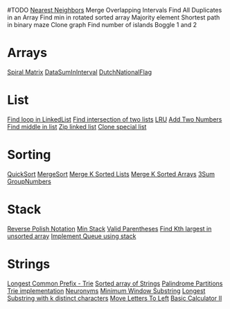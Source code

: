 #TODO
[Nearest Neighbors](https://www.geeksforgeeks.org/closest-pair-of-points-onlogn-implementation/)
Merge Overlapping Intervals
Find All Duplicates in an Array
Find min in rotated sorted array
Majority element
Shortest path in binary maze
Clone graph
Find number of islands
Boggle 1 and 2


# Arrays
[Spiral Matrix](https://github.com/leoriazuddin/ds-and-algo/blob/master/src/main/java/arrays/SpiralMatrix.java)
[DataSumInInterval](https://github.com/leoriazuddin/ds-and-algo/blob/master/src/main/java/arrays/DataSumInInterval.java)
[DutchNationalFlag](https://github.com/leoriazuddin/ds-and-algo/blob/master/src/main/java/arrays/DutchNationalFlag.java)

# List
[Find loop in LinkedList](https://github.com/leoriazuddin/ds-and-algo/blob/master/src/main/java/lists/DetectAndRemoveLoop.java)
[Find intersection of two lists](https://github.com/leoriazuddin/ds-and-algo/blob/master/src/main/java/lists/ListIntersectionNode.java)
[LRU](https://github.com/leoriazuddin/ds-and-algo/blob/master/src/main/java/lists/LRU.java)
[Add Two Numbers](https://github.com/leoriazuddin/ds-and-algo/blob/master/src/main/java/lists/AddTwoNumbers.java)
[Find middle in list](https://github.com/leoriazuddin/ds-and-algo/blob/master/src/main/java/lists/FindTheMiddle.java)
[Zip linked list](https://github.com/leoriazuddin/ds-and-algo/blob/master/src/main/java/lists/Zip.java)
[Clone special list](https://github.com/leoriazuddin/ds-and-algo/blob/master/src/main/java/lists/CloneSpecialList.java)

# Sorting
[QuickSort](https://github.com/leoriazuddin/ds-and-algo/blob/master/src/main/java/sorting/QuickSort.java)
[MergeSort](https://github.com/leoriazuddin/ds-and-algo/blob/master/src/main/java/sorting/MergeSort.java)
[Merge K Sorted Lists](https://github.com/leoriazuddin/ds-and-algo/blob/master/src/main/java/sorting/MergeKSortedLists.java)
[Merge K Sorted Arrays](https://github.com/leoriazuddin/ds-and-algo/blob/master/src/main/java/sorting/MergeKSortedArrays.java)
[3Sum](https://github.com/leoriazuddin/ds-and-algo/blob/master/src/main/java/sorting/ThreeSum.java)
[GroupNumbers](https://github.com/leoriazuddin/ds-and-algo/blob/master/src/main/java/sorting/GroupNumbers.java)

# Stack
[Reverse Polish Notation](https://github.com/leoriazuddin/ds-and-algo/blob/master/src/main/java/stack/ReversePolishNotation.java)
[Min Stack](https://github.com/leoriazuddin/ds-and-algo/blob/master/src/main/java/stack/MinStack.java)
[Valid Parentheses](https://github.com/leoriazuddin/ds-and-algo/blob/master/src/main/java/stack/ValidParentheses.java)
[Find Kth largest in unsorted array](https://github.com/leoriazuddin/ds-and-algo/blob/master/src/main/java/stack/KthLargest.java)
[Implement Queue using stack](https://github.com/leoriazuddin/ds-and-algo/blob/master/src/main/java/stack/QueueStack.java)

# Strings
[Longest Common Prefix - Trie](https://github.com/leoriazuddin/ds-and-algo/blob/master/src/main/java/strings/LongestCommonPrefixTrie.java)
[Sorted array of Strings](https://github.com/leoriazuddin/ds-and-algo/blob/master/src/main/java/strings/SearchSortedArrayOfStrings.java)
[Palindrome Partitions](https://github.com/leoriazuddin/ds-and-algo/blob/master/src/main/java/strings/PalindromePartitioning.java)
[Trie implementation](https://github.com/leoriazuddin/ds-and-algo/blob/master/src/main/java/strings/Trie.java)
[Neuronyms](https://github.com/leoriazuddin/ds-and-algo/blob/master/src/main/java/strings/Neuronyms.java)
[Minimum Window Substring](https://github.com/leoriazuddin/ds-and-algo/blob/master/src/main/java/strings/MinimumWindowSubstring.java)
[Longest Substring with k distinct characters](https://github.com/leoriazuddin/ds-and-algo/blob/master/src/main/java/strings/LongestSubstringWithKDistinctCharacters.java)
[Move Letters To Left](https://github.com/leoriazuddin/ds-and-algo/blob/master/src/main/java/strings/MoveLettersToLeft.java)
[Basic Calculator II](https://github.com/leoriazuddin/ds-and-algo/blob/master/src/main/java/strings/BasicCalculator.java)

